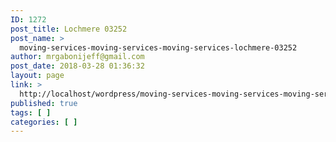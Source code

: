 ```yaml
---
ID: 1272
post_title: Lochmere 03252
post_name: >
  moving-services-moving-services-moving-services-lochmere-03252
author: mrgabonijeff@gmail.com
post_date: 2018-03-28 01:36:32
layout: page
link: >
  http://localhost/wordpress/moving-services-moving-services-moving-services-lochmere-03252/
published: true
tags: [ ]
categories: [ ]
---
```

